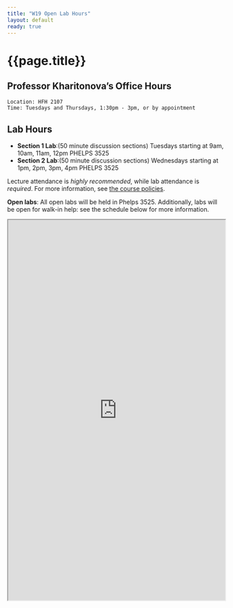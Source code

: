 ```yaml
---
title: "W19 Open Lab Hours"
layout: default
ready: true
---
```


# {{page.title}}

## Professor Kharitonova’s Office Hours

    Location: HFH 2107
    Time: Tuesdays and Thursdays, 1:30pm - 3pm, or by appointment

## Lab Hours
* **Section 1 Lab**:(50 minute discussion sections) Tuesdays starting at 9am, 10am, 11am, 12pm PHELPS 3525
* **Section 2 Lab**:(50 minute discussion sections) Wednesdays starting at 1pm, 2pm, 3pm, 4pm PHELPS 3525

Lecture attendance is *highly recommended*, while lab attendance is *required*. For more information, see [the course policies](/w19/info/policies/).

**Open labs**: All open labs will be held in Phelps 3525. Additionally, labs will be open for walk-in help: see the schedule below for more information.

<style>
iframe { width: 100%; height: 880px; overflow: scroll; }  
</style>

<iframe src="https://docs.google.com/spreadsheets/d/e/2PACX-1vSg2XGFCZeRuZrWDMZcCpTT9ZX_ww54DCKuFrSRxmc-iCRMRWYxOASBGnRKQbUhxHFuM4NMOgNltx_5/pubhtml?gid=4015272&single=true&widget=true&headers=false"></iframe>
